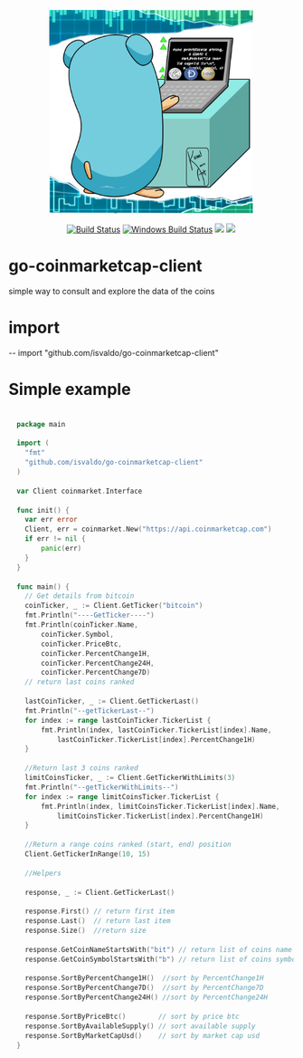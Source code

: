 <p align="center"><img src="docs/img/troll-logo.jpg" width="360"></p>
<p align="center">
  <a href="https://travis-ci.org/golang/dep"><img src="https://travis-ci.org/golang/dep.svg?branch=master" alt="Build Status"></img></a>
  <a href="https://ci.appveyor.com/project/golang/dep"><img src="https://ci.appveyor.com/api/projects/status/github/golang/dep?svg=true&branch=master&passingText=Windows%20-%20OK&failingText=Windows%20-%20failed&pendingText=Windows%20-%20pending" alt="Windows Build Status"></a>
  <a href="https://goreportcard.com/report/github.com/golang/dep"><img src="https://goreportcard.com/badge/github.com/golang/dep" /></a>
  <a href="https://codeclimate.com/github/golang/dep/coverage"><img src="https://codeclimate.com/github/golang/dep/badges/coverage.svg" /></a>
</p>


# go-coinmarketcap-client

simple way to consult and explore the data of the coins

# import
--
    import "github.com/isvaldo/go-coinmarketcap-client"

# Simple example

```go
 
  package main
  
  import (
  	"fmt"
  	"github.com/isvaldo/go-coinmarketcap-client"
  )
  
  var Client coinmarket.Interface
  
  func init() {
  	var err error
  	Client, err = coinmarket.New("https://api.coinmarketcap.com")
  	if err != nil {
  		panic(err)
  	}
  }
  
  func main() {
  	// Get details from bitcoin
  	coinTicker, _ := Client.GetTicker("bitcoin")
  	fmt.Println("----GetTicker----")
  	fmt.Println(coinTicker.Name,
  		coinTicker.Symbol,
  		coinTicker.PriceBtc,
  		coinTicker.PercentChange1H,
  		coinTicker.PercentChange24H,
  		coinTicker.PercentChange7D)
  	// return last coins ranked
  
  	lastCoinTicker, _ := Client.GetTickerLast()
  	fmt.Println("--getTickerLast--")
  	for index := range lastCoinTicker.TickerList {
  		fmt.Println(index, lastCoinTicker.TickerList[index].Name,
  			lastCoinTicker.TickerList[index].PercentChange1H)
  	}
  
  	//Return last 3 coins ranked
  	limitCoinsTicker, _ := Client.GetTickerWithLimits(3)
  	fmt.Println("--getTickerWithLimits--")
  	for index := range limitCoinsTicker.TickerList {
  		fmt.Println(index, limitCoinsTicker.TickerList[index].Name,
  			limitCoinsTicker.TickerList[index].PercentChange1H)
  	}
  
  	//Return a range coins ranked (start, end) position
  	Client.GetTickerInRange(10, 15)
  
  	//Helpers
  
  	response, _ := Client.GetTickerLast()
  
  	response.First() // return first item
  	response.Last()  // return last item
  	response.Size()  //return size
  
  	response.GetCoinNameStartsWith("bit") // return list of coins name starts with 'bit'
  	response.GetCoinSymbolStartsWith("b") // return list of coins symbol starts with 'b'
  
  	response.SortByPercentChange1H()  //sort by PercentChange1H
  	response.SortByPercentChange7D()  //sort by PercentChange7D
  	response.SortByPercentChange24H() //sort by PercentChange24H
  
  	response.SortByPriceBtc()        // sort by price btc
  	response.SortByAvailableSupply() // sort available supply
  	response.SortByMarketCapUsd()    // sort by market cap usd
  }


```

